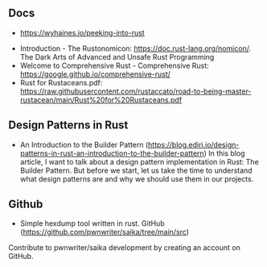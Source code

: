 
## Docs

+ https://wyhaines.io/peeking-into-rust
* Introduction - The Rustonomicon: https://doc.rust-lang.org/nomicon/. The Dark Arts of Advanced and Unsafe Rust Programming
* Welcome to Comprehensive Rust - Comprehensive Rust: https://google.github.io/comprehensive-rust/
* Rust for Rustaceans.pdf: https://raw.githubusercontent.com/rustaccato/road-to-being-master-rustacean/main/Rust%20for%20Rustaceans.pdf

## Design Patterns in Rust 

* An Introduction to the Builder Pattern (https://blog.ediri.io/design-patterns-in-rust-an-introduction-to-the-builder-pattern) In this blog article, I want to talk about a design pattern implementation in Rust: The Builder Pattern. But before we start, let us take the time to understand what design patterns are and why we should use them in our projects.

## Github

* Simple hexdump tool written in rust. GitHub (https://github.com/pwnwriter/saika/tree/main/src)

Contribute to pwnwriter/saika development by creating an account on GitHub.

